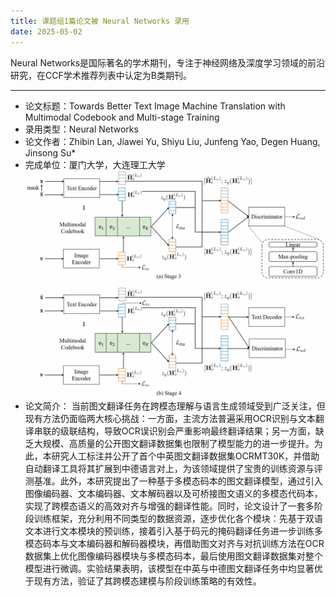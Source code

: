 ```yaml
---
title: 课题组1篇论文被 Neural Networks 录用
date: 2025-05-02
---
```

<!--more-->
Neural Networks是国际著名的学术期刊，专注于神经网络及深度学习领域的前沿研究，在CCF学术推荐列表中认定为B类期刊。
- - - 
- 论文标题：Towards Better Text Image Machine Translation with Multimodal Codebook and Multi-stage Training
- 录用类型：Neural Networks
- 论文作者：Zhibin Lan, Jiawei Yu, Shiyu Liu, Junfeng Yao, Degen Huang, Jinsong Su\*
- 完成单位：厦门大学，大连理工大学
![](1.jpg)
- 论文简介：
当前图文翻译任务在跨模态理解与语言生成领域受到广泛关注，但现有方法仍面临两大核心挑战：一方面，主流方法普遍采用OCR识别与文本翻译串联的级联结构，导致OCR误识别会严重影响最终翻译结果；另一方面，缺乏大规模、高质量的公开图文翻译数据集也限制了模型能力的进一步提升。为此，本研究人工标注并公开了首个中英图文翻译数据集OCRMT30K，并借助自动翻译工具将其扩展到中德语言对上，为该领域提供了宝贵的训练资源与评测基准。此外，本研究提出了一种基于多模态码本的图文翻译模型，通过引入图像编码器、文本编码器、文本解码器以及可桥接图文语义的多模态代码本，实现了跨模态语义的高效对齐与增强的翻译性能。同时，论文设计了一套多阶段训练框架，充分利用不同类型的数据资源，逐步优化各个模块：先基于双语文本进行文本模块的预训练，接着引入基于码元的掩码翻译任务进一步训练多模态码本与文本编码器和解码器模块，再借助图文对齐与对抗训练方法在OCR数据集上优化图像编码器模块与多模态码本，最后使用图文翻译数据集对整个模型进行微调。实验结果表明，该模型在中英与中德图文翻译任务中均显著优于现有方法，验证了其跨模态建模与阶段训练策略的有效性。